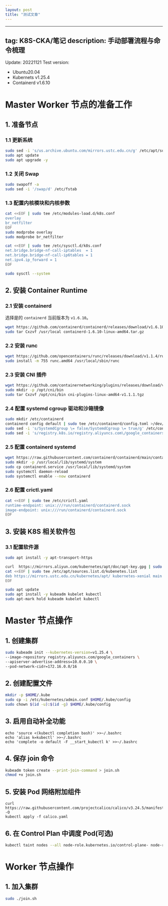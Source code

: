 ```yaml
---
layout: post
title: "测试文章"
---
```

---
tag: K8S-CKA/笔记
description: 手动部署流程与命令梳理
---
Update: 20221121
Test version: 
- Ubuntu20.04
- Kubernets v1.25.4
- Containerd v1.6.10

# Master Worker 节点的准备工作
## 1. 准备节点
### 1.1 更新系统
```bash
sudo sed -i 's/us.archive.ubuntu.com/mirrors.ustc.edu.cn/g' /etc/apt/sources.list
sudo apt update
sudo apt upgrade -y
```
### 1.2 关闭 Swap
```bash
sudo swapoff -a
sudo sed -i '/swap/d' /etc/fstab
```
### 1.3 配置内核模块和内核参数
```bash
cat <<EOF | sudo tee /etc/modules-load.d/k8s.conf
overlay
br_netfilter
EOF
sudo modprobe overlay
sudo modprobe br_netfilter

cat <<EOF | sudo tee /etc/sysctl.d/k8s.conf
net.bridge.bridge-nf-call-iptables  = 1
net.bridge.bridge-nf-call-ip6tables = 1
net.ipv4.ip_forward = 1
EOF

sudo sysctl --system
```
## 2. 安装 Container Runtime
### 2.1 安装 containerd
选择是的 `containerd` 当前版本为 `v1.6.10`。
```bash
wget https://github.com/containerd/containerd/releases/download/v1.6.10/containerd-1.6.10-linux-amd64.tar.gz
sudo tar Cxzvf /usr/local containerd-1.6.10-linux-amd64.tar.gz
```
### 2.2 安装 runc
```bash
wget https://github.com/opencontainers/runc/releases/download/v1.1.4/runc.amd64
sudo install -m 755 runc.amd64 /usr/local/sbin/runc
```
### 2.3 安装 CNI 插件
```bash
wget https://github.com/containernetworking/plugins/releases/download/v1.1.1/cni-plugins-linux-amd64-v1.1.1.tgz
sudo mkdir -p /opt/cni/bin
sudo tar Cxzvf /opt/cni/bin cni-plugins-linux-amd64-v1.1.1.tgz
```
### 2.4 配置 systemd cgroup 驱动和沙箱镜像
```bash
sudo mkdir /etc/containerd
containerd config default | sudo tee /etc/containerd/config.toml >/dev/null 2>&1
sudo sed -i 's/SystemdCgroup \= false/SystemdCgroup \= true/g' /etc/containerd/config.toml
sudo sed -i 's/registry.k8s.io/registry.aliyuncs.com\/google_containers/g' /etc/containerd/config.toml
```
### 2.5 配置 containerd systemd
```bash
wget https://raw.githubusercontent.com/containerd/containerd/main/containerd.service
sudo mkdir -p /usr/local/lib/systemd/system
sudo cp containerd.service /usr/local/lib/systemd/system
sudo systemctl daemon-reload
sudo systemctl enable --now containerd
```
### 2.6 配置 crictl.yaml
```bash
cat <<EOF | sudo tee /etc/crictl.yaml
runtime-endpoint: unix:///run/containerd/containerd.sock
image-endpoint: unix:///run/containerd/containerd.sock
EOF
```
## 3. 安装 K8S 相关软件包
### 3.1 配置软件源
```bash
sudo apt install -y apt-transport-https

curl  https://mirrors.aliyun.com/kubernetes/apt/doc/apt-key.gpg | sudo apt-key add -
cat <<EOF | sudo tee /etc/apt/sources.list.d/kubenetes.list
deb https://mirrors.ustc.edu.cn/kubernetes/apt/ kubernetes-xenial main
EOF

sudo apt update
sudo apt install -y kubeadm kubelet kubectl
sudo apt-mark hold kubeadm kubelet kubectl
```
# Master 节点操作
## 1. 创建集群
```bash
sudo kubeadm init --kubernetes-version=v1.25.4 \
--image-repository registry.aliyuncs.com/google_containers \
--apiserver-advertise-address=10.0.0.10 \
--pod-network-cidr=172.16.0.0/16
```
## 2. 创建配置文件
```bash
mkdir -p $HOME/.kube
sudo cp -i /etc/kubernetes/admin.conf $HOME/.kube/config
sudo chown $(id -u):$(id -g) $HOME/.kube/config
```
## 3. 启用自动补全功能
```
echo 'source <(kubectl completion bash)' >>~/.bashrc
echo 'alias k=kubectl' >>~/.bashrc
echo 'complete -o default -F __start_kubectl k' >>~/.bashrc
```
## 4. 保存 join 命令
```bash
kubeadm token create --print-join-command > join.sh
chmod +x join.sh
```
## 5. 安装 Pod 网络附加组件
```
curl https://raw.githubusercontent.com/projectcalico/calico/v3.24.5/manifests/calico.yaml -O
kubectl apply -f calico.yaml
```
## 6. 在 Control Plan 中调度 Pod(可选)
```bash
kubectl taint nodes --all node-role.kubernetes.io/control-plane- node-role.kubernetes.io/master-
```
# Worker 节点操作
## 1. 加入集群
```bash
sudo ./join.sh
```
